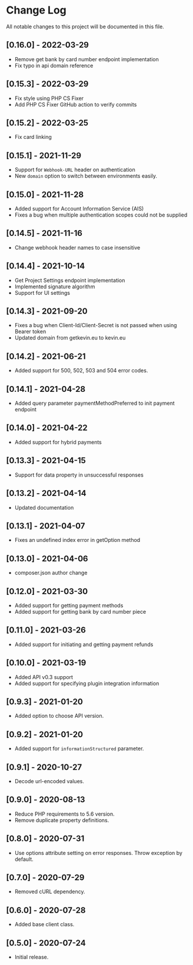 # Change Log
All notable changes to this project will be documented in this file.

## [0.16.0] - 2022-03-29
- Remove get bank by card number endpoint implementation
- Fix typo in api domain reference

## [0.15.3] - 2022-03-29
- Fix style using PHP CS Fixer
- Add PHP CS Fixer GitHub action to verify commits

## [0.15.2] - 2022-03-25
- Fix card linking

## [0.15.1] - 2021-11-29
- Support for `Webhook-URL` header on authentication
- New `domain` option to switch between environments easily.

## [0.15.0] - 2021-11-28
- Added support for Account Information Service (AIS)
- Fixes a bug when multiple authentication scopes could not be supplied

## [0.14.5] - 2021-11-16
- Change webhook header names to case insensitive

## [0.14.4] - 2021-10-14
- Get Project Settings endpoint implementation
- Implemented signature algorithm
- Support for UI settings

## [0.14.3] - 2021-09-20
- Fixes a bug when Client-Id/Client-Secret is not passed when using Bearer token
- Updated domain from getkevin.eu to kevin.eu

## [0.14.2] - 2021-06-21
- Added support for 500, 502, 503 and 504 error codes.

## [0.14.1] - 2021-04-28
- Added query parameter paymentMethodPreferred to init payment endpoint

## [0.14.0] - 2021-04-22
- Added support for hybrid payments

## [0.13.3] - 2021-04-15
- Support for data property in unsuccessful responses

## [0.13.2] - 2021-04-14
- Updated documentation

## [0.13.1] - 2021-04-07
- Fixes an undefined index error in getOption method

## [0.13.0] - 2021-04-06
- composer.json author change

## [0.12.0] - 2021-03-30
- Added support for getting payment methods
- Added support for getting bank by card number piece

## [0.11.0] - 2021-03-26
- Added support for initiating and getting payment refunds

## [0.10.0] - 2021-03-19
- Added API v0.3 support
- Added support for specifying plugin integration information

## [0.9.3] - 2021-01-20
- Added option to choose API version.

## [0.9.2] - 2021-01-20
- Added support for `informationStructured` parameter.

## [0.9.1] - 2020-10-27
- Decode url-encoded values.

## [0.9.0] - 2020-08-13
- Reduce PHP requirements to 5.6 version.
- Remove duplicate property definitions.

## [0.8.0] - 2020-07-31
- Use options attribute setting on error responses. Throw exception by default.

## [0.7.0] - 2020-07-29
- Removed cURL dependency.

## [0.6.0] - 2020-07-28
- Added base client class.

## [0.5.0] - 2020-07-24
- Initial release.
